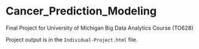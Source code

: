 # Cancer_Prediction_Modeling

Final Project for University of Michigan Big Data Analytics Course (TO628)

Project output is in the `Individual-Project.html` file.
